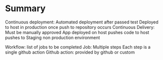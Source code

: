 Summary
=======
Continuous deployment:
    Automated deployment after passed test
    Deployed to host in production once push to repository occurs
Continuous Delivery:
    Must be manually approved
    App deployed on host
    pushes code to host
        pushes to Staging non production environment

Workflow:
    list of jobs to be completed
Job:
    Multiple steps
        Each step is a single github action
Github action:
    provided by github or custom
